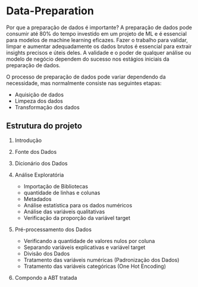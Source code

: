 # Data-Preparation

Por que a preparação de dados é importante?
A preparação de dados pode consumir até 80% do tempo investido em um projeto de ML e é essencial para modelos de machine learning eficazes.
Fazer o trabalho para validar, limpar e aumentar adequadamente os dados brutos é essencial para extrair insights precisos e úteis deles. 
A validade e o poder de qualquer análise ou modelo de negócio dependem do sucesso nos estágios iniciais da preparação de dados. 

O processo de preparação de dados pode variar dependendo da necessidade, mas normalmente consiste nas seguintes etapas:
* Aquisição de dados
* Limpeza dos dados
* Transformação dos dados

## Estrutura do projeto
1. Introdução

2. Fonte dos Dados

3. Dicionário dos Dados

4. Análise Exploratória
    - Importação de Bibliotecas
    - quantidade de linhas e colunas
    - Metadados
    - Análise estatística para os dados numéricos
    - Análise das variáveis qualitativas
    - Verificação da proporção da variável target

5. Pré-processamento dos Dados
    - Verificando a quantidade de valores nulos por coluna
    - Separando variáveis explicativas e variável target
    - Divisão dos Dados
    - Tratamento das variáveis numéricas (Padronização dos Dados)
    - Tratamento das variáveis categóricas (One Hot Encoding)

6. Compondo a ABT tratada
